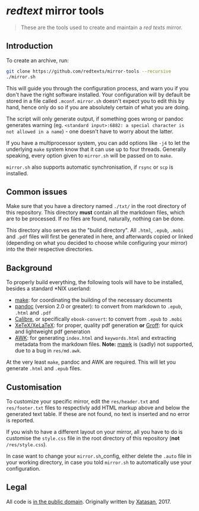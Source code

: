 # _redtext_ mirror tools

>These are the tools used to create and maintain a *red texts* mirror.

## Introduction

To create an archive, run:

```sh
git clone https://github.com/redtexts/mirror-tools --recursive
./mirror.sh
```

This will guide you through the configuration process, and warn you if
you don't have the right software installed. Your configuration will by
default be stored in a file called `.mconf`. `mirror.sh` doesn't expect
you to edit this by hand, hence only do so if you are absolutely certain
of what you are doing.

The script will only generate output, if something goes wrong or pandoc
generates warning (eg. `<standard input>:6882: a special character is
not allowed in a name`) - one doesn't have to worry about the latter.

If you have a multiprocessor system, you can add options like `-j4` to
let the underlying `make` system know that it can use up to four
threads. Generally speaking, every option given to `mirror.sh` will be
passed on to `make`.

`mirror.sh` also supports automatic synchronisation, if `rsync` or `scp`
is installed.

## Common issues

Make sure that you have a directory named `./txt/` in the root directory
of this repository. This directory **must** contain all the markdown
files, which are to be processed. If no files are found, naturally,
nothing can be done. 

This directory also serves as the "build directory". All `.html`,
`.epub`, `.mobi` and `.pdf` files will first be generated in here, and
afterwards copied or linked (depending on what you decided to choose
while configuring your mirror) into the their respective directories.

## Background

To properly build everything, the following tools will have to be
installed, besides a standard \*NIX userland:

- [make][make]: for coordinating the building of the necessary
  documents
- [pandoc][pandoc] (version 2.0 or greater): to convert from markdown
  to `.epub`, `.html` and `.pdf`
- [Calibre][calibre], or specifically `ebook-convert`: to convert from
  `.epub` to `.mobi`
- [XeTeX/XeLaTeX][xetex]: for proper, quality pdf generation
  **or** [Groff][groff]: for quick and lightweight pdf generation
- [AWK][awk]: for generating `index.html` and `keywords.html` and
  extracting metadata from the markdown files. **Note:** [mawk][mawk]
  is (sadly) not supported, due to a bug in `res/md.awk`.

At the very least `make`, pandoc and AWK are required. This will let you
generate `.html` and `.epub` files.

## Customisation

To customize your specific mirror, edit the `res/header.txt` and
`res/footer.txt` files to respectivly add HTML markup above and below
the generated text table. If these are not found, no text is inserted
and no error is reported.

If you wish to have a different layout on your mirror, all you have to
do is customise the `style.css` file in the root directory of this
repository (**not** `/res/style.css`).

In case want to change your `mirror.sh`_config, either delete the
`.auto` file in your working directory, in case you told `mirror.sh` to
automatically use your configuration.

## Legal

All code is [in the public domain][legal]. Originally written by
[Xatasan][xat], 2017.

[make]: https://en.wikipedia.org/wiki/make_(software)
[pandoc]: https://pandoc.org/
[calibre]: https://calibre-ebook.com/
[xetex]: http://xetex.sourceforge.net/
[groff]: https://gnu.org/software/groff/
[awk]: https://en.wikipedia.org/wiki/AWK
[mawk]: http://invisible-island.net/mawk/
[legal]: ./LICENSE
[xat]: https://sub.god.jp/~xat/
